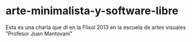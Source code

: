 # arte-minimalista-y-software-libre
Esta es una charla que dí en la Flisol 2013 en la escuela de artes visuales "Profesor Juan Mantovani"
